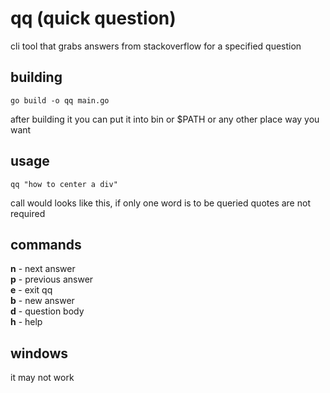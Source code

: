 # qq (quick question)
cli tool that grabs answers from stackoverflow for a specified question
## building
    go build -o qq main.go
after building it you can put it into bin or $PATH or any other place way you want

## usage
    qq "how to center a div"
call would looks like this, if only one word is to be queried quotes are not required

## commands
**n** - next answer <br/>
**p** - previous answer <br/>
**e** - exit qq <br/>
**b** - new answer <br/>
**d** - question body <br/>
**h** - help <br/>

## windows
it may not work
